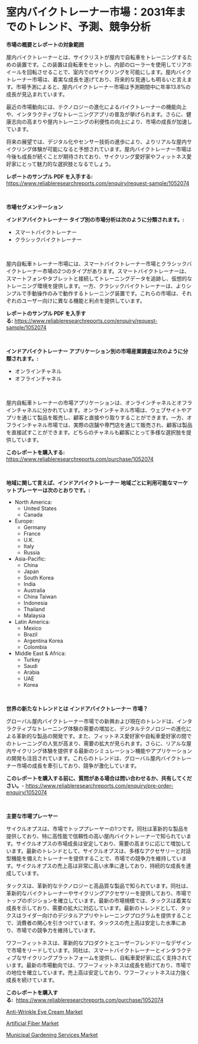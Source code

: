 <p><h1>室内バイクトレーナー市場：2031年までのトレンド、予測、競争分析</h1></p><p><strong>市場の概要とレポートの対象範囲</strong></p>
<p><p>屋内バイクトレーナーとは、サイクリストが屋内で自転車をトレーニングするための装置です。この装置は自転車をセットし、内部のローラーを使用してリアホイールを回転させることで、室内でのサイクリングを可能にします。屋内バイクトレーナー市場は、着実な成長を遂げており、将来的な見通しも明るいと言えます。市場予測によると、屋内バイクトレーナー市場は予測期間中に年率13.8%の成長が見込まれています。</p><p>最近の市場動向には、テクノロジーの進化によるバイクトレーナーの機能向上や、インタラクティブなトレーニングアプリの普及が挙げられます。さらに、健康志向の高まりや屋内トレーニングの利便性の向上により、市場の成長が加速しています。</p><p>将来の展望では、デジタル化やセンサー技術の進歩により、よりリアルな屋内サイクリング体験が可能になると予想されています。屋内バイクトレーナー市場は今後も成長が続くことが期待されており、サイクリング愛好家やフィットネス愛好家にとって魅力的な選択肢となるでしょう。</p></p>
<p><strong>レポートのサンプル PDF を入手する:</strong> <a href="https://www.reliableresearchreports.com/enquiry/request-sample/1052074">https://www.reliableresearchreports.com/enquiry/request-sample/1052074</a></p>
<p>&nbsp;</p>
<p><strong>市場セグメンテーション</strong></p>
<p><strong>インドアバイクトレーナー タイプ別の市場分析は次のように分類されます。:</strong></p>
<p><ul><li>スマートバイクトレーナー</li><li>クラシックバイクトレーナー</li></ul></p>
<p>&nbsp;</p>
<p><p>屋内自転車トレーナー市場には、スマートバイクトレーナー市場とクラシックバイクトレーナー市場の2つのタイプがあります。スマートバイクトレーナーは、スマートフォンやタブレットと接続してトレーニングデータを追跡し、仮想的なトレーニング環境を提供します。一方、クラシックバイクトレーナーは、よりシンプルで手動操作のみで動作するトレーニング装置です。これらの市場は、それぞれのユーザー向けに異なる機能と利点を提供しています。</p></p>
<p><strong>レポートのサンプル PDF を入手する:</strong>&nbsp;<a href="https://www.reliableresearchreports.com/enquiry/request-sample/1052074">https://www.reliableresearchreports.com/enquiry/request-sample/1052074</a></p>
<p>&nbsp;</p>
<p><strong> インドアバイクトレーナー アプリケーション別の市場産業調査は次のように分類されます。:</strong></p>
<p><ul><li>オンラインチャネル</li><li>オフラインチャネル</li></ul></p>
<p>&nbsp;</p>
<p><p>屋内自転車トレーナーの市場アプリケーションは、オンラインチャネルとオフラインチャネルに分かれています。オンラインチャネル市場は、ウェブサイトやアプリを通じて製品を販売し、顧客と直接やり取りすることができます。一方、オフラインチャネル市場では、実際の店舗や専門店を通じて販売され、顧客は製品を直接試すことができます。どちらのチャネルも顧客にとって多様な選択肢を提供しています。</p></p>
<p><strong>このレポートを購入する:</strong>&nbsp; <a href="https://www.reliableresearchreports.com/purchase/1052074">https://www.reliableresearchreports.com/purchase/1052074</a></p>
<p>&nbsp;</p>
<p><strong>地域に関して言えば、インドアバイクトレーナー 地域ごとに利用可能なマーケットプレーヤーは次のとおりです。:</strong></p>
<p><ul>
    <li>
        North America:
        <ul>
            <li>United States</li>
            <li>Canada</li>
        </ul>
    </li>
    <li>
        Europe:
        <ul>
            <li>Germany</li>
            <li>France</li>
            <li>U.K.</li>
            <li>Italy</li>
            <li>Russia</li>
        </ul>
    </li>
    <li>
        Asia-Pacific:
        <ul>
            <li>China</li>
            <li>Japan</li>
            <li>South Korea</li>
            <li>India</li>
            <li>Australia</li>
            <li>China Taiwan</li>
            <li>Indonesia</li>
            <li>Thailand</li>
            <li>Malaysia</li>
        </ul>
    </li>
    <li>
        Latin America:
        <ul>
            <li>Mexico</li>
            <li>Brazil</li>
            <li>Argentina Korea</li>
            <li>Colombia</li>
        </ul>
    </li>
    <li>
        Middle East & Africa:
        <ul>
            <li>Turkey</li>
            <li>Saudi</li>
            <li>Arabia</li>
            <li>UAE</li>
            <li>Korea</li>
        </ul>
    </li>
    </ul></p>
<p>&nbsp;</p>
<p><strong>世界の新たなトレンドとは インドアバイクトレーナー 市場？</strong></p>
<p><p>グローバル屋内バイクトレーナー市場での新興および現在のトレンドは、インタラクティブなトレーニング体験の需要の増加と、デジタルテクノロジーの進化による革新的な製品の開発です。また、フィットネス愛好家や自転車愛好家の間でのトレーニングの人気が高まり、需要の拡大が見られます。さらに、リアルな屋内サイクリング体験を提供する最新のシミュレーション機能やアプリケーションの開発も注目されています。これらのトレンドは、グローバル屋内バイクトレーナー市場の成長を牽引しており、競争が激化しています。</p></p>
<p><strong>このレポートを購入する前に、質問がある場合は問い合わせるか、共有してください。</strong>- <a href="https://www.reliableresearchreports.com/enquiry/pre-order-enquiry/1052074">https://www.reliableresearchreports.com/enquiry/pre-order-enquiry/1052074</a></p>
<p>&nbsp;</p>
<p><strong>主要な市場プレーヤー</strong></p>
<p><p>サイクルオプスは、市場でトッププレーヤーの1つです。同社は革新的な製品を提供しており、特に高性能で信頼性の高い屋内バイクトレーナーで知られています。サイクルオプスの市場成長は安定しており、需要の高まりに応じて増加しています。最新のトレンドとして、サイクルオプスは、多様なアクセサリーと対話型機能を備えたトレーナーを提供することで、市場での競争力を維持しています。サイクルオプスの売上高は非常に高い水準に達しており、持続的な成長を達成しています。</p><p>タックスは、革新的なテクノロジーと高品質な製品で知られています。同社は、革新的なバイクトレーナーやサイクリングアクセサリーを提供しており、市場でトップのポジションを確立しています。最新の市場規模では、タックスは着実な成長を示しており、需要の拡大に対応しています。最新のトレンドとして、タックスはライダー向けのデジタルアプリやトレーニングプログラムを提供することで、消費者の関心を引きつけています。タックスの売上高は安定した水準にあり、市場での競争力を維持しています。</p><p>ワフーフィットネスは、革新的なプロダクトとユーザーフレンドリーなデザインで市場をリードしています。同社は、スマートバイクトレーナーとインタラクティブなサイクリングプラットフォームを提供し、自転車愛好家に広く支持されています。最新の市場動向では、ワフーフィットネスは成長を続けており、市場での地位を確立しています。売上高は安定しており、ワフーフィットネスは力強く成長を続けています。</p></p>
<p><strong>このレポートを購入する:</strong>&nbsp;&nbsp;<a href="https://www.reliableresearchreports.com/purchase/1052074">https://www.reliableresearchreports.com/purchase/1052074</a></p>
<p><p><a href="https://view.publitas.com/reportprime-1/anti-wrinkle-eye-cream-market-size-growth-outlook-from-2023-to-2030-projecting-at-markets-trends-analysis-by-application-regional-outlook-and-revenue/">Anti-Wrinkle Eye Cream Market</a></p><p><a href="https://github.com/Glendatilghmankmgz0rbhwpy/Market-Research-Report-List-1/blob/main/artificial-fiber-market.md">Artificial Fiber Market</a></p><p><a href="https://view.publitas.com/reportprime-1/municipal-gardening-services-market-dynamics-2023-2030-also-about-its-market-trends-projections-and-opportunities/">Municipal Gardening Services Market</a></p></p>